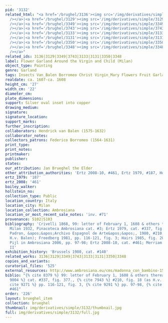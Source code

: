 ```yaml
---
pid: '3132'
related_html: "<a href='/brughel/3136'><img src='/img/derivatives/simple/3136/thumbnail.jpg'
  /></a>|<a href='/brughel/3129'><img src='/img/derivatives/simple/3129/thumbnail.jpg'
  /></a>|<a href='/brughel/3349'><img src='/img/derivatives/simple/3349/thumbnail.jpg'
  /></a>|<a href='/brughel/3743'><img src='/img/derivatives/simple/3743/thumbnail.jpg'
  /></a>|<a href='/brughel/3133'><img src='/img/derivatives/simple/3133/thumbnail.jpg'
  /></a>|<a href='/brughel/3131'><img src='/img/derivatives/simple/3131/thumbnail.jpg'
  /></a>|<a href='/brughel/3350'><img src='/img/derivatives/simple/3350/thumbnail.jpg'
  /></a>|<a href='/brughel/3348'><img src='/img/derivatives/simple/3348/thumbnail.jpg'
  /></a>"
related_ids: 3136|3129|3349|3743|3133|3131|3350|3348
label: Flower Garland Around the Virgin and Child (Milan)
object_type: Painting
genre: Garland
tags: Insects Van_Balen Borromeo Christ Virgin_Mary Flowers Fruit Garland
realdate: ca. 1607-ca. 1608
height_cm: '27'
width_cm: '22'
diameter_cm: 
plate_dimensions: 
support: Silver oval inset into copper
drawing_medium: 
signature: 
signature_location: 
support_marks: 
further_inscription: 
collaborators: Hendrick van Balen (1575-1632)
collaborator_notes: 
collectors_patrons: Federico Borromeo (1564-1631)
print_type: 
print_notes: 
printmaker: 
publisher: 
states: 
our_attribution: Jan Brueghel the Elder
other_attribution_authorities: 'Ertz 2008-10, #461, Ertz 1979, #187, Honig database'
ertz_1979: '187'
ertz_2008: '461'
bailey_walker: 
hollstein_no: 
collection_type: Public
location_country: Italy
location_city: Milan
location_collection: Ambrosiana
location_or_most_recent_sale_notes: 'inv. #71'
provenance: 5102|5103
bibliography: 'Crivelli 1868, 99: letter of February 1, 1608 & others thereafter;
  Milan 1932, Pinacoteca Ambrosiana cat. #3; Ertz 1979, cat. #337, fig. 377.; Diaz
  Padron, &apos;&apos;Archivo Espagnol de Arte&apos;&apos;, 1980, #210, fig. 18 (as
  H.v. Balen); Freedberg 1981, pp. 116-121, fig. 3; Hairs 1985, fig. 201,202 (?).;
  Pijl in Ambrosiana 2006, pp. 97-98; Ertz 2008-10, cat. #461; Merriam 2012, Fig.
  II'
exhibition_history: 'Brussels 1980, cat. #140'
related_works: 3136|3129|3349|3743|3133|3131|3350|3348
copies_and_variants: 
curatorial_files: '525'
external_resources: http://www.ambrosiana.eu/cms/madonna_con_bambino-1584.html
biblio: "{% cite 8379 %} 99: letter of February 1, 1608 & others thereafter, {% cite
  9004 %} cat. #337, fig. 377., {% cite 7943 %} #210, fig. 18 (as H.v. Balen), {%
  cite 9271 %} pp. 116-121, fig. 3, {% cite 9291 %} pp. 97-98, {% cite 8900 %} cat.
  #461"
order: '226'
layout: brueghel_item
collection: brueghel
thumbnail: img/derivatives/simple/3132/thumbnail.jpg
full: img/derivatives/simple/3132/full.jpg
---
```

